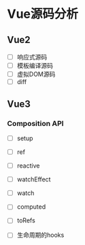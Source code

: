 # Vue源码分析

## Vue2
- [ ] 响应式源码
- [ ] 模板编译源码
- [ ] 虚拟DOM源码
- [ ] diff

## Vue3
### Composition API
- [ ] setup
- [ ] ref
- [ ] reactive
- [ ] watchEffect
- [ ] watch
- [ ] computed
- [ ] toRefs
- [ ] 生命周期的hooks


